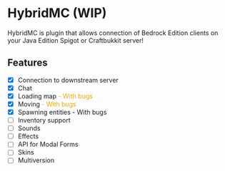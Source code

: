 # HybridMC (WIP)
HybridMC is plugin that allows connection of Bedrock Edition clients on your Java Edition Spigot or Craftbukkit server!

## Features
- [x] Connection to downstream server
- [x] Chat
- [x] Loading map <span style="color:orange">- With bugs</span>
- [x] Moving <span style="color:orange">- With bugs</span>
- [x] Spawning entities - With bugs
- [ ] Inventory support
- [ ] Sounds
- [ ] Effects
- [ ] API for Modal Forms
- [ ] Skins
- [ ] Multiversion